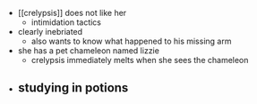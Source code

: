 - [[crelypsis]] does not like her
	- intimidation tactics
- clearly inebriated
	- also wants to know what happened to his missing arm
- she has a pet chameleon named lizzie
	- crelypsis immediately melts when she sees the chameleon
- studying in potions
	- 